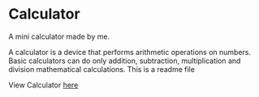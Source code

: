 # Calculator
A mini calculator made by me.

A calculator is a device that performs arithmetic operations on numbers. Basic calculators can do only addition, subtraction, multiplication and division mathematical calculations.
This is a readme file

View Calculator [here](https://firstproject-calculator.netlify.app/)

